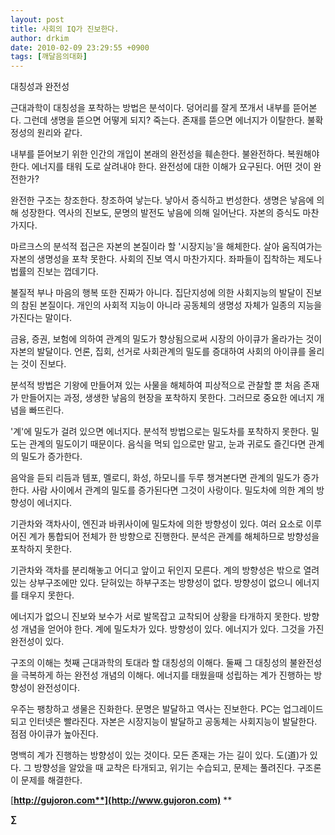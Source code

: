 ```yaml
---
layout: post
title: 사회의 IQ가 진보한다.
author: drkim
date: 2010-02-09 23:29:55 +0900
tags: [깨달음의대화]
---
```

  
대칭성과 완전성



근대과학이 대칭성을 포착하는 방법은 분석이다. 덩어리를 잘게 쪼개서 내부를 뜯어본다. 그런데 생명을 뜯으면 어떻게 되지? 죽는다. 존재를 뜯으면 에너지가 이탈한다. 불확정성의 원리와 같다. 



내부를 뜯어보기 위한 인간의 개입이 본래의 완전성을 훼손한다. 불완전하다. 복원해야 한다. 에너지를 태워 도로 살려내야 한다. 완전성에 대한 이해가 요구된다. 어떤 것이 완전한가? 



완전한 구조는 창조한다. 창조하여 낳는다. 낳아서 증식하고 번성한다. 생명은 낳음에 의해 성장한다. 역사의 진보도, 문명의 발전도 낳음에 의해 일어난다. 자본의 증식도 마찬가지다. 



마르크스의 분석적 접근은 자본의 본질이라 할 '시장지능'을 해체한다. 살아 움직여가는 자본의 생명성을 포착 못한다. 사회의 진보 역시 마찬가지다. 좌파들이 집착하는 제도나 법률의 진보는 껍데기다. 



불질적 부나 마음의 행복 또한 진짜가 아니다. 집단지성에 의한 사회지능의 발달이 진보의 참된 본질이다. 개인의 사회적 지능이 아니라 공동체의 생명성 자체가 일종의 지능을 가진다는 말이다.



금융, 증권, 보험에 의하여 관계의 밀도가 향상됨으로써 시장의 아이큐가 올라가는 것이 자본의 발달이다. 언론, 집회, 선거로 사회관계의 밀도를 증대하여 사회의 아이큐를 올리는 것이 진보다. 



분석적 방법은 기왕에 만들어져 있는 사물을 해체하여 피상적으로 관찰할 뿐 처음 존재가 만들어지는 과정, 생생한 낳음의 현장을 포착하지 못한다. 그러므로 중요한 에너지 개념을 빠뜨린다.



'계'에 밀도가 걸려 있으면 에너지다. 분석적 방법으로는 밀도차를 포착하지 못한다. 밀도는 관계의 밀도이기 때문이다. 음식을 먹되 입으로만 말고, 눈과 귀로도 즐긴다면 관계의 밀도가 증가한다.



음악을 듣되 리듬과 템포, 멜로디, 화성, 하모니를 두루 챙겨본다면 관계의 밀도가 증가한다. 사람 사이에서 관계의 밀도를 증가된다면 그것이 사랑이다. 밀도차에 의한 계의 방향성이 에너지다.



기관차와 객차사이, 엔진과 바퀴사이에 밀도차에 의한 방향성이 있다. 여러 요소로 이루어진 계가 통합되어 전체가 한 방향으로 진행한다. 분석은 관계를 해체하므로 방향성을 포착하지 못한다. 



기관차와 객차를 분리해놓고 어디고 앞이고 뒤인지 모른다. 계의 방향성은 밖으로 열려있는 상부구조에만 있다. 닫혀있는 하부구조는 방향성이 없다. 방향성이 없으니 에너지를 태우지 못한다. 



에너지가 없으니 진보와 보수가 서로 발목잡고 교착되어 상황을 타개하지 못한다. 방향성 개념을 얻어야 한다. 계에 밀도차가 있다. 방향성이 있다. 에너지가 있다. 그것을 가진 완전성이 있다. 



구조의 이해는 첫째 근대과학의 토대라 할 대칭성의 이해다. 둘째 그 대칭성의 불완전성을 극복하게 하는 완전성 개념의 이해다. 에너지를 태웠을때 성립하는 계가 진행하는 방향성이 완전성이다. 



우주는 팽창하고 생물은 진화한다. 문명은 발달하고 역사는 진보한다. PC는 업그레이드 되고 인터넷은 빨라진다. 자본은 시장지능이 발달하고 공동체는 사회지능이 발달한다. 점점 아이큐가 높아진다. 



명백히 계가 진행하는 방향성이 있는 것이다. 모든 존재는 가는 길이 있다. 도(道)가 있다. 그 방향성을 알았을 때 교착은 타개되고, 위기는 수습되고, 문제는 풀려진다. 구조론이 문제를 해결한다.



[**http://gujoron.com**](http://www.gujoron.com)** 
**

**∑**